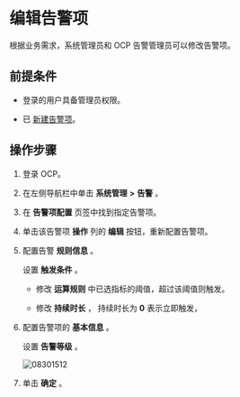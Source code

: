 编辑告警项 
==========================

根据业务需求，系统管理员和 OCP 告警管理员可以修改告警项。

前提条件 
-------------------------

* 登录的用户具备管理员权限。

  

* 已 [新建告警项](../9.use-alert-management/2.create-an-alarm-item.md)。

  




操作步骤 
-------------------------

1. 登录 OCP。

   

2. 在左侧导航栏中单击 **系统管理** **\>** **告警** 。

   

3. 在 **告警项配置** 页签中找到指定告警项。

   

4. 单击该告警项 **操作** 列的 **编辑** 按钮，重新配置告警项。

   

5. 配置告警 **规则信息** 。

   设置 **触发条件** 。
   
   * 修改 **运算规则** 中已选指标的阈值，超过该阈值则触发。

     
   
   * 修改 **持续时长** ， 持续时长为 **0** 表示立即触发，

     
   

   

6. 配置告警项的 **基本信息** 。

   设置 **告警等级** 。

   ![08301512](https://help-static-aliyun-doc.aliyuncs.com/assets/img/zh-CN/1270562361/p313224.png)
   

7. 单击 **确定** 。

   





